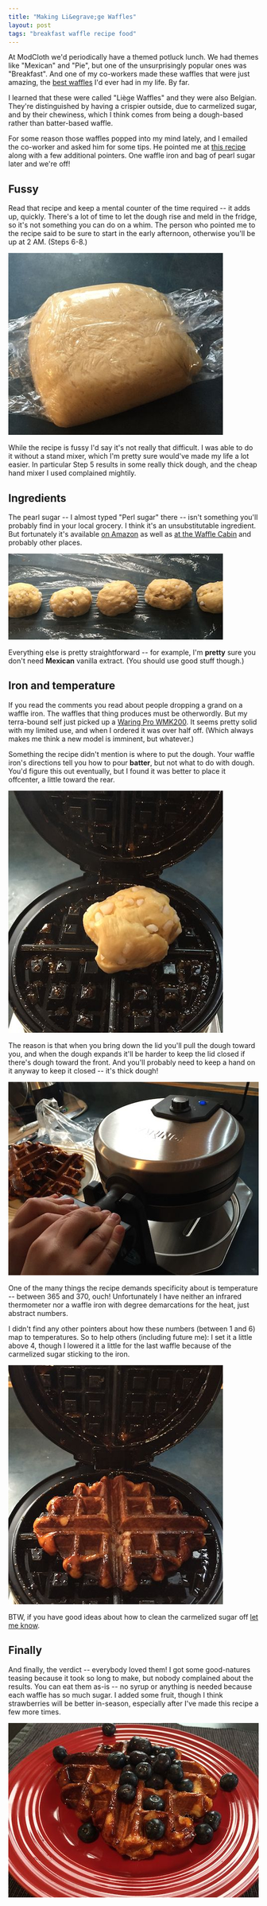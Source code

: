 ```yaml
---
title: "Making Li&egrave;ge Waffles"
layout: post
tags: "breakfast waffle recipe food"
---
```


At ModCloth we'd periodically have a themed potluck lunch. We had themes like
"Mexican" and "Pie", but one of the unsurprisingly popular ones was
"Breakfast". And one of my co-workers made these waffles that were just
amazing, the [best waffles](http://www.amazon.com/gp/product/B00F3SA9LO/r)
I'd ever had in my life. By far.

I learned that these were called "Li&egrave;ge Waffles" and they were also
Belgian.  They're distinguished by having a crispier outside, due to carmelized
sugar, and by their chewiness, which I think comes from being a dough-based
rather than batter-based waffle.

For some reason those waffles popped into my mind lately, and I emailed the
co-worker and asked him for some tips. He pointed me at
[this recipe](https://liegewaffle.wordpress.com/liege-waffle-recipe-liege-gaufre-recette/)
along with a few additional pointers. One waffle iron and bag of pearl sugar
later and we're off!

## Fussy

Read that recipe and keep a mental counter of the time required -- it adds up,
quickly. There's a lot of time to let the dough rise and meld in the fridge, so
it's not something you can do on a whim. The person who pointed me to the
recipe said to be sure to start in the early afternoon, otherwise you'll be up
at 2 AM. (Steps 6-8.)

![After being in the fridge overnight](/images/blog/liege_01_after_fridge.jpg)

While the recipe is fussy I'd say it's not really that difficult. I was able to
do it without a stand mixer, which I'm pretty sure would've made my life a lot
easier. In particular Step 5 results in some really thick dough, and the cheap
hand mixer I used complained mightily.

## Ingredients

The pearl sugar -- I almost typed "Perl sugar" there -- isn't something you'll
probably find in your local grocery. I think it's an unsubstitutable
ingredient. But fortunately it's available
[on Amazon](http://www.wafflecabin.com/shop)
as well as [at the Waffle Cabin](http://www.wafflecabin.com/shop)
and probably other places.

![Dough with sugar, resting again](/images/blog/liege_02_after_sugar.jpg)

Everything else is pretty straightforward -- for example, I'm __pretty__ sure
you don't need __Mexican__ vanilla extract. (You should use good stuff though.)

## Iron and temperature

If you read the comments you read about people dropping a grand on a waffle
iron. The waffles that thing produces must be otherwordly. But my terra-bound
self just picked up a 
[Waring Pro WMK200](http://www.amazon.com/gp/product/B00F3SA9LO/). It seems
pretty solid with my limited use, and when I ordered it was over half off.
(Which always makes me think a new model is imminent, but whatever.)

Something the recipe didn't mention is where to put the dough. Your waffle
iron's directions tell you how to pour __batter__, but not what to do with
dough. You'd figure this out eventually, but I found it was better to place it
offcenter, a little toward the rear.

![A little offcenter](/images/blog/liege_03_offcenter.jpg)

The reason is that when you bring down the lid you'll pull the dough toward
you, and when the dough expands it'll be harder to keep the lid closed if
there's dough toward the front.  And you'll probably need to keep a hand on it
anyway to keep it closed -- it's thick dough!

![Keep it closed!](/images/blog/liege_05_keep_it_closed.jpg)

One of the many things the recipe demands specificity about is temperature --
between 365 and 370, ouch!  Unfortunately I have neither an infrared
thermometer nor a waffle iron with degree demarcations for the heat, just
abstract numbers. 

I didn't find any other pointers about how these numbers (between 1 and 6) map
to temperatures. So to help others (including future me): I set it a little
above 4, though I lowered it a little for the last waffle because of the
carmelized sugar sticking to the iron.

![Sticky sugar](/images/blog/liege_04_cooked_in_iron.jpg)

BTW, if you have good ideas about how to clean the carmelized sugar off 
[let me know](http://twitter.com/cwinters).

## Finally

And finally, the verdict -- everybody loved them!  I got some
good-natures teasing because it took so long to make, but nobody complained
about the results.  You can eat them as-is -- no syrup or anything is needed
because each waffle has so much sugar. I added some fruit, though I think
strawberries will be better in-season, especially after I've made this recipe a
few more times.

![EAT ME](/images/blog/liege_06_ready_to_eat.jpg)

